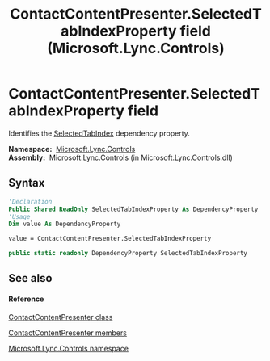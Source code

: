 ﻿---
title: ContactContentPresenter.SelectedTabIndexProperty field (Microsoft.Lync.Controls)
TOCTitle: SelectedTabIndexProperty field
ms:assetid: F:Microsoft.Lync.Controls.ContactContentPresenter.SelectedTabIndexProperty_DI_3_UC_OCS14MrefLyncWPF
ms:mtpsurl: https://msdn.microsoft.com/en-us/library/microsoft.lync.controls.contactcontentpresenter.selectedtabindexproperty_di_3_uc_ocs14mreflyncwpf(v=office.15)
ms:contentKeyID: 48597724
ms.date: 07/28/2014
mtps_version: v=office.15
f1_keywords:
- Microsoft.Lync.Controls.ContactContentPresenter.SelectedTabIndexProperty
dev_langs:
- CSharp
- JScript
- VB
- other
---

# ContactContentPresenter.SelectedTabIndexProperty field

Identifies the [SelectedTabIndex](contactcontentpresenter-selectedtabindex-property-microsoft-lync-controls_1.md) dependency property.

**Namespace:**  [Microsoft.Lync.Controls](microsoft-lync-controls-namespace_1.md)  
**Assembly:**  Microsoft.Lync.Controls (in Microsoft.Lync.Controls.dll)

## Syntax

``` vb
'Declaration
Public Shared ReadOnly SelectedTabIndexProperty As DependencyProperty
'Usage
Dim value As DependencyProperty

value = ContactContentPresenter.SelectedTabIndexProperty
```

``` csharp
public static readonly DependencyProperty SelectedTabIndexProperty
```

## See also

#### Reference

[ContactContentPresenter class](contactcontentpresenter-class-microsoft-lync-controls_1.md)

[ContactContentPresenter members](contactcontentpresenter-members-microsoft-lync-controls_1.md)

[Microsoft.Lync.Controls namespace](microsoft-lync-controls-namespace_1.md)

